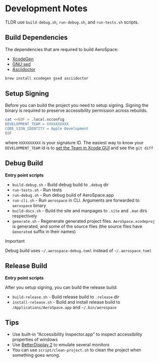 # Development Notes

TLDR use `build-debug.sh`, `run-debug.sh`, and `run-tests.sh` scripts.

## Build Dependencies

The dependencies that are required to build AeroSpace:
- [XcodeGen](https://github.com/yonaskolb/XcodeGen)
- [GNU sed](https://www.gnu.org/software/sed/)
- [Asciidoctor](https://asciidoctor.org/)

```bash
brew install xcodegen gsed asciidoctor
```

## Setup Signing

Before you can build the project you need to setup signing. Signing the binary is required to preserve accessibility permission
across rebuilds.

```bash
cat <<EOF > .local.xcconfig
DEVELOPMENT_TEAM = XXXXXXXXXX
CODE_SIGN_IDENTITY = Apple Development
EOF
```

where `XXXXXXXXXX` is your signature ID. The easiest way to know your `DEVELOPMENT_TEAM` id is to [set the Team in Xcode
GUI](https://developer.apple.com/documentation/xcode/adding-capabilities-to-your-app/) and see the `git diff`

## Debug Build

**Entry point scripts**

- `build-debug.sh` - Build debug build to `.debug` dir
- `run-tests.sh` - Run tests
- `run-debug.sh` - Run debug build of AeroSpace.app
- `run-cli.sh` - Run `aerospace` in CLI. Arguments are forwarded to `aerospace` binary
- `build-docs.sh` - Build the site and manpages to `.site` and `.man` dirs respectively
- `generate.sh` - Regenerate generated project files. `AeroSpace.xcodeproj` is generated, and some of the source files
  (the source files have `Generated` suffix in their names)

> [!IMPORTANT]
> Debug build uses `~/.aerospace-debug.toml` instead of `~/.aerospace.toml`

## Release Build

**Entry point scripts**

After you setup signing, you can build the release build:
- `build-release.sh` - Build release build to `.release` dir
- `install-release.sh` - Build and install release build to `/Applications/AeroSpace.app` and `~/.bin/aerospace`

## Tips

- Use built-in "Accessibility Inspector.app" to inspect accessibility properties of windows
- Use [BetterDisplay 2](https://github.com/waydabber/BetterDisplay) to emulate several monitors
- You can use `script/clean-project.sh` to clean the project when something goes wrong.
